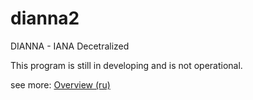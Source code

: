 dianna2
=======

DIANNA - IANA Decetralized

This program is still in developing and is not operational.

see more: [Overview (ru)](https://github.com/denizzzka/dianna2/wiki/Overview-(ru))
